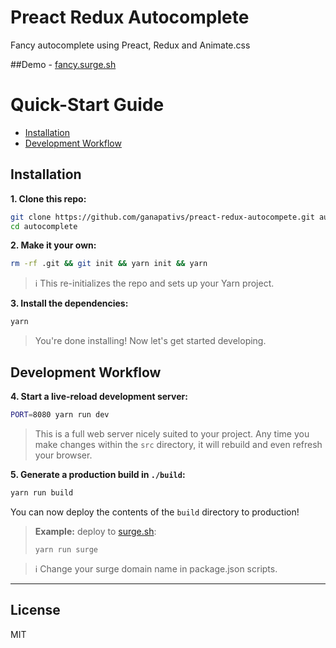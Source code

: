 # Preact Redux Autocomplete

Fancy autocomplete using Preact, Redux and Animate.css


##Demo - [fancy.surge.sh](https://fancy.surge.sh)

# Quick-Start Guide

- [Installation](#installation)
- [Development Workflow](#development-workflow)


## Installation

**1. Clone this repo:**

```sh
git clone https://github.com/ganapativs/preact-redux-autocompete.git autocomplete
cd autocomplete
```


**2. Make it your own:**

```sh
rm -rf .git && git init && yarn init && yarn
```

> :information_source: This re-initializes the repo and sets up your Yarn project.


**3. Install the dependencies:**

```sh
yarn
```

> You're done installing! Now let's get started developing.



## Development Workflow


**4. Start a live-reload development server:**

```sh
PORT=8080 yarn run dev
```

> This is a full web server nicely suited to your project. Any time you make changes within the `src` directory, it will rebuild and even refresh your browser.


**5. Generate a production build in `./build`:**

```sh
yarn run build
```

You can now deploy the contents of the `build` directory to production!

> **Example:** deploy to [surge.sh](https://surge.sh):
>
> `yarn run surge`

> :information_source: Change your surge domain name in package.json scripts.

---


## License

MIT
